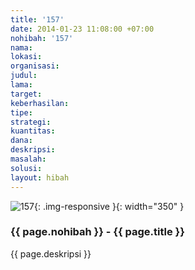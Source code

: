```yaml
---
title: '157'
date: 2014-01-23 11:08:00 +07:00
nohibah: '157'
nama:
lokasi:
organisasi:
judul:
lama:
target:
keberhasilan:
tipe:
strategi:
kuantitas:
dana:
deskripsi:
masalah:
solusi:
layout: hibah
---
```


![157](/static/img/hibahcms/157.png){: .img-responsive }{: width="350" }

### {{ page.nohibah }} - {{ page.title }}

{{ page.deskripsi }}
